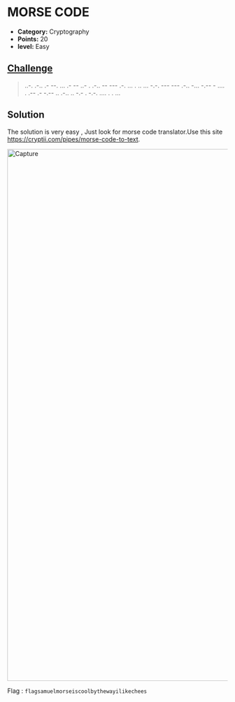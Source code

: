 # MORSE CODE

* **Category:** Cryptography
* **Points:** 20
* **level:** Easy

## [Challenge](https://ctflearn.com/problems/309)

> ..-. .-.. .- --. ... .- -- ..- . .-.. -- --- .-. ... . .. ... -.-. --- --- .-.. -... -.-- - .... . .-- .- -.-- .. .-.. .. -.- . -.-. .... . . ...



## Solution
The solution is very easy , Just look for morse code translator.Use this site https://cryptii.com/pipes/morse-code-to-text.

<img width="1216" alt="Capture" src="https://user-images.githubusercontent.com/57364083/69013120-46b83880-0985-11ea-8ca5-51a3b398978a.PNG">


Flag : ```flagsamuelmorseiscoolbythewayilikechees```

